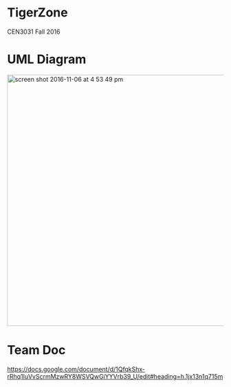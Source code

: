 # TigerZone
CEN3031 Fall 2016

# UML Diagram
<img width="586" alt="screen shot 2016-11-06 at 4 53 49 pm" src="https://cloud.githubusercontent.com/assets/16393776/20082046/55a0048e-a521-11e6-9ebe-0f965c801398.png">

# Team Doc
https://docs.google.com/document/d/1QfqkShx-rRhq1luVvScrmMzwRY8WSVQwGiYYVrb39_U/edit#heading=h.1jx13n1q715m
